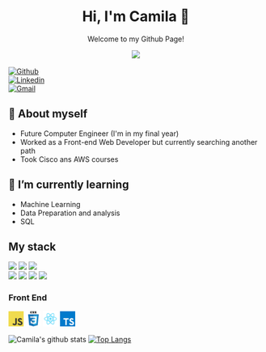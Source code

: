 <h1 align="center"> Hi, I'm Camila 👋 <br/> </h2> 
<p align="center"> Welcome to my Github Page! </p>
<p align="center"><img width=30% src="https://wompampsupport.azureedge.net/fetchimage?siteId=7575&v=2&jpgQuality=100&width=700&url=https%3A%2F%2Fi.kym-cdn.com%2Fentries%2Ficons%2Ffacebook%2F000%2F021%2F807%2Fig9OoyenpxqdCQyABmOQBZDI0duHk2QZZmWg2Hxd4ro.jpg"></p>

[![Github](https://img.shields.io/badge/-Github-000?style=flat&logo=Github&logoColor=white)](https://github.com/camilacareggio)  
[![Linkedin](https://img.shields.io/badge/-LinkedIn-blue?style=flat&logo=Linkedin&logoColor=white)](https://www.linkedin.com/in/camila-careggio-36500214a/)  
[![Gmail](https://img.shields.io/badge/-Gmail-c14438?style=flat&logo=Gmail&logoColor=white)](mailto:careggiocamila@gmail.com)  

## 🔭 About myself
 - Future Computer Engineer (I'm in my final year)
 - Worked as a Front-end Web Developer but currently searching another path 
 - Took Cisco ans AWS courses

## 🌱 I’m currently learning 
 - Machine Learning
 - Data Preparation and analysis
 - SQL

## My stack

  <code><img width="10%" src="https://www.vectorlogo.zone/logos/python/python-ar21.svg"></code>
  <code><img width="5%" src="https://github.com/abrahamcalf/programming-languages-logos/blob/e1be48ad2dffe3e6e0e24fdefa9e740167fb2315/src/cpp/cpp.png"></code>
  <code><img width="10%" src="https://www.vectorlogo.zone/logos/java/java-ar21.svg"></code>
  <br />
  <code><img width="10%" src="https://www.vectorlogo.zone/logos/git-scm/git-scm-ar21.svg"></code>
  <code><img width="10%" src="https://www.vectorlogo.zone/logos/github/github-ar21.svg"></code>
  <code><img width="10%" src="https://www.vectorlogo.zone/logos/linux/linux-ar21.svg"></code>
  <code><img width="5%" src="https://github.com/abrahamcalf/programming-languages-logos/blob/master/src/c/c.svg"></code>

### Front End
  <code><img height="30" src="https://raw.githubusercontent.com/github/explore/80688e429a7d4ef2fca1e82350fe8e3517d3494d/topics/javascript/javascript.png"></code>
  <code><img height="30" src="https://raw.githubusercontent.com/github/explore/80688e429a7d4ef2fca1e82350fe8e3517d3494d/topics/css/css.png"></code>
  <code><img height="30" src="https://raw.githubusercontent.com/github/explore/80688e429a7d4ef2fca1e82350fe8e3517d3494d/topics/react/react.png"></code>
  <code><img height="30" src="https://raw.githubusercontent.com/github/explore/80688e429a7d4ef2fca1e82350fe8e3517d3494d/topics/typescript/typescript.png"></code>

![Camila's github stats](https://github-readme-stats.vercel.app/api?username=camilacareggio&show_icons=true&count_private=true&hide=stars&include_all_commits=true&theme=buefy)
[![Top Langs](https://github-readme-stats.vercel.app/api/top-langs/?username=camilacareggio&layout=compact)](https://github.com/anuraghazra/github-readme-stats)
